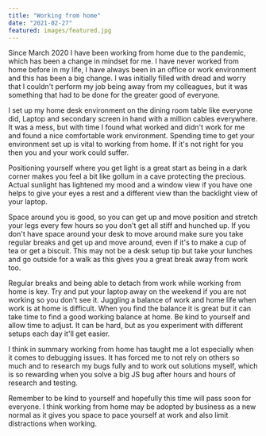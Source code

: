 ```yaml
---
title: "Working from home"
date: "2021-02-27"
featured: images/featured.jpg
---
```


Since March 2020 I have been working from home due to the pandemic, which has been a change in mindset for me. I have never worked from home before in my life, I have always been in an office or work environment and this has been a big change. I was initially filled with dread and worry that I couldn't perform my job being away from my colleagues, but it was something that had to be done for the greater good of everyone. 

I set up my home desk environment on the dining room table like everyone did, Laptop and secondary screen in hand with a million cables everywhere. It was a mess, but with time I found what worked and didn't work for me and found a nice comfortable work environment. Spending time to get your environment set up is vital to working from home. If it's not right for you then you and your work could suffer.

Positioning yourself where you get light is a great start as being in a dark corner makes you feel a bit like gollum in a cave protecting the precious. Actual sunlight has lightened my mood and a window view if you have one helps to give your eyes a rest and a different view than the backlight view of your laptop. 

Space around you is good, so you can get up and move position and stretch your legs every few hours so you don't get all stiff and hunched up. If you don't have space around your desk to move around make sure you take regular breaks and get up and move around, even if it's to make a cup of tea or get a biscuit. This may not be a desk setup tip but take your lunches and go outside for a walk as this gives you a great break away from work too.

Regular breaks and being able to detach from work while working from home is key. Try and put your laptop away on the weekend if you are not working so you don't see it. Juggling a balance of work and home life when work is at home is difficult. When you find the balance it is great but it can take time to find a good working balance at home. Be kind to yourself and allow time to adjust. It can be hard, but as you experiment with different setups each day it'll get easier.

I think in summary working from home has taught me a lot especially when it comes to debugging issues. It has forced me to not rely on others so much and to research my bugs fully and to work out solutions myself, which is so rewarding when you solve a big JS bug after hours and hours of research and testing. 

Remember to be kind to yourself and hopefully this time will pass soon for everyone. I think working from home may be adopted by business as a new normal as it gives you space to pace yourself at work and also limit distractions when working.
